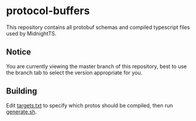 # protocol-buffers
This repository contains all protobuf schemas and compiled typescript files used by MidnightTS.

## Notice
You are currently viewing the master branch of this repository, best to use the branch tab to select the version appropriate for you.

## Building
Edit [targets.txt](targets.txt) to specify which protos should be compiled, then run [generate.sh](generate.sh).